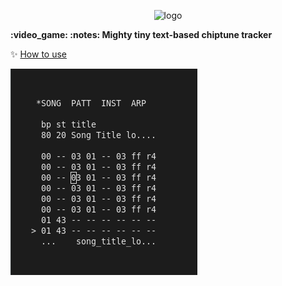 <p align="center">
  <img src="https://i.ibb.co/5Y93XtX/logo.png" alt="logo">
	<p><b>:video_game: :notes: Mighty tiny text-based chiptune tracker</b></p>
</p>



:sparkles: [How to use](doc/MANUAL)

![Screenshot](/doc/screenshot.png)




